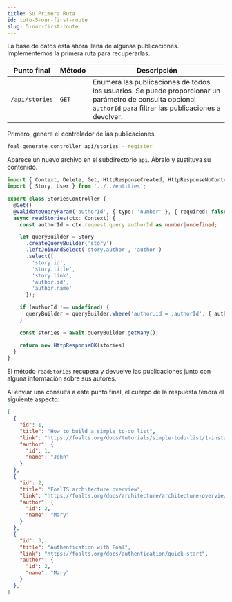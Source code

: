 ```yaml
---
title: Su Primera Ruta
id: tuto-5-our-first-route
slug: 5-our-first-route
---
```


La base de datos está ahora llena de algunas publicaciones. Implementemos la primera ruta para recuperarlas.

| Punto final | Método | Descripción |
| --- | --- | --- |
| `/api/stories` | `GET` | Enumera las publicaciones de todos los usuarios. Se puede proporcionar un parámetro de consulta opcional `authorId` para filtrar las publicaciones a devolver. |

Primero, genere el controlador de las publicaciones.

```bash
foal generate controller api/stories --register
```

Aparece un nuevo archivo en el subdirectorio `api`. Ábralo y sustituya su contenido.

```typescript
import { Context, Delete, Get, HttpResponseCreated, HttpResponseNoContent, HttpResponseNotFound, HttpResponseOK, Post, UserRequired, ValidateBody, ValidatePathParam, ValidateQueryParam } from '@foal/core';
import { Story, User } from '../../entities';

export class StoriesController {
  @Get()
  @ValidateQueryParam('authorId', { type: 'number' }, { required: false })
  async readStories(ctx: Context) {
    const authorId = ctx.request.query.authorId as number|undefined;

    let queryBuilder = Story
      .createQueryBuilder('story')
      .leftJoinAndSelect('story.author', 'author')
      .select([
        'story.id',
        'story.title',
        'story.link',
        'author.id',
        'author.name'
      ]);

    if (authorId !== undefined) {
      queryBuilder = queryBuilder.where('author.id = :authorId', { authorId });
    }

    const stories = await queryBuilder.getMany();

    return new HttpResponseOK(stories);
  }
}

```


El método `readStories` recupera y devuelve las publicaciones junto con alguna información sobre sus autores.

Al enviar una consulta a este punto final, el cuerpo de la respuesta tendrá el siguiente aspecto:

```json
[
  {
    "id": 1,
    "title": "How to build a simple to-do list",
    "link": "https://foalts.org/docs/tutorials/simple-todo-list/1-installation",
    "author": {
      "id": 1,
      "name": "John"
    }
  },
  {
    "id": 2,
    "title": "FoalTS architecture overview",
    "link": "https://foalts.org/docs/architecture/architecture-overview",
    "author": {
      "id": 2,
      "name": "Mary"
    }
  },
  {
    "id": 3,
    "title": "Authentication with Foal",
    "link": "https://foalts.org/docs/authentication/quick-start",
    "author": {
      "id": 2,
      "name": "Mary"
    }
  },
]
```
